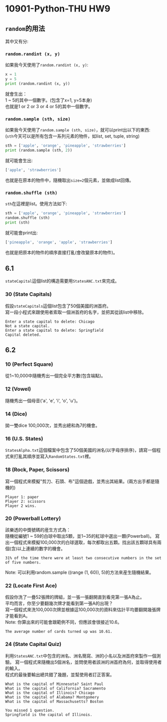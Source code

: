 # 10901-Python-THU HW9

## `random`的用法
其中又有分:
### `random.randint (x, y)`
如果我今天使用了`random.randint (x, y)`:
```python
x = 1
y = 5
print (random.randint (x, y))
```

就會生出：  
1 ~ 5的其中一個數字。(包含了x=1, y=5本身)  
也就是1 or 2 or 3 or 4 or 5的其中一個數字。

### `random.sample (sth, size)`
如果我今天使用了`random.sample (sth, size)`，就可以print出以下的東西:  
(`sth`今天可以是所有包含一系列元素的物件，如list, set, tuple, string)
```python
sth = ['apple', 'orange', 'pineapple', 'strawberries']
print (random.sample (sth, 2))
```
就可能會生出:
```python
['apple', 'strawberries']
```
也就是在原本的物件中，隨機取出`size=2`個元素，並做成list回傳。

### `random.shuffle (sth)`
`sth`在這裡是list。使用方法如下:
```python
sth = ['apple', 'orange', 'pineapple', 'strawberries']
random.shuffle (sth)
print (sth)
```
就可能會print出:
```python
['pineapple', 'orange', 'apple', 'strawberries']

```
也就是把原本的物件的順序直接打亂(會改變原本的物件)。


## 6.1
`stateCapital`這個list的構造需要用`StatesANC.txt`來完成。
### 30 (State Capitals)
假設`stateCapitals`這個list包含了50個美國的洲首府。  
寫一段小程式來跟使用者索取一個洲首府的名字，並把其從該list中移除。
```
Enter a state capital to delete: Chicago
Not a state capital.
Enter a state capital to delete: Springfield
Capital deleted.
```


## 6.2  

### 10 (Perfect Square)
從1~10,000中隨機秀出一個完全平方數(包含端點)。


### 12 (Vowel)
隨機秀出一個母音('a', 'e', 'i', 'o', 'u')。


### 14 (Dice)
拋一雙dice 100,000次，並秀出總和為7的機會。

### 16 (U.S. States)
`StatesAlpha.txt`這個檔案中包含了50個美國的洲名(以字母序排序)，請寫一個程式來打亂其順序並寫入`RandomStates.txt`裡。

### 18 (Rock, Paper, Scissors)
寫一個程式來模擬"剪刀、石頭、布"這個遊戲，並秀出其結果。(兩方出手都是隨機的)
```
Player 1: paper
Player 2: scissors
Player 2 wins.
```

### 20 (Powerball Lottery)
該樂透的中獎號碼的産生方式為：  
隨機從編號1 ~ 59的白球中取出5顆，並1~35的紅球中選出一顆(Powerball)。
寫出一個程式來模擬100,000次的白球選取，每次都取出五顆。找出該五顆球具有兩個(含)以上連續的數字的機會。
```
31% of the time there were at least two consecutive numbers in the set of five numbers.
```
Note: 可以利用random.sample ((range (1, 60)), 5)的方法來産生隨機結果。

### 22 (Locate First Ace)
假設你洗了一疊52張牌的牌組，並一張一張翻開直到看見第一張A為止。  
平均而言，你至少要翻幾次牌才能看到第一張A的出現？  
寫一個程式來洗100,000次牌並根據這100,000次的資料來估計平均要翻開幾張牌才能看到A。  
Note: 你算出來的可能會跟範例不同，但應該會很接近10.6。
```
The average number of cards turned up was 10.61.
```
### 24 (State Capital Quiz)
利用`StatesANC.txt`中包含的洲名、洲名簡寫、洲的小名以及洲首府來製作一個測驗。
寫一個程式來隨機出5個洲名，並問使用者該洲的洲首府為何，並取得使用者的輸入。  
程式的最後要輸出總共錯了幾題，並幫使用者訂正答案。
```
What is the capital of Minnesota? Saint Paul
What is the capital of California? Sacramento
What is the capital of Illinois? Chicago
What is the capital of Alabama? Montgomery
What is the capital of Massachusetts? Boston

You missed 1 question.
Springfield is the capital of Illinois.
```
